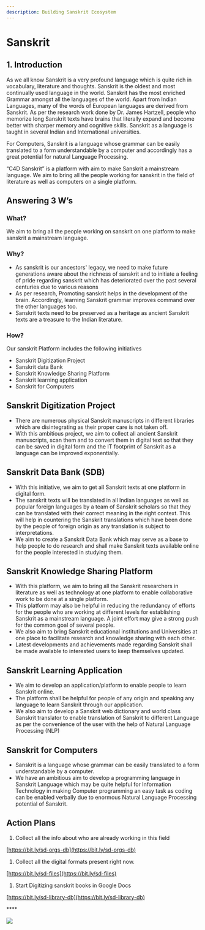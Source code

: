 ```yaml
---
description: Building Sanskrit Ecosystem
---
```


# Sanskrit

## 1. Introduction

As we all know Sanskrit is a very profound language which is quite rich in vocabulary, literature and thoughts. Sanskrit is the oldest and most continually used language in the world. Sanskrit has the most enriched Grammar amongst all the languages of the world. Apart from Indian Languages, many of the words of European languages are derived from Sanskrit. As per the research work done by Dr. James Hartzell, people who memorize long Sanskrit texts have brains that literally expand and become better with sharper memory and cognitive skills. Sanskrit as a language is taught in several Indian and International universities.  


For Computers, Sanskrit is a language whose grammar can be easily translated to a form understandable by a computer and accordingly has a great potential for natural Language Processing.  


“C4D Sanskrit” is a platform with aim to make Sanskrit a mainstream language. We aim to bring all the people working for sanskrit in the field of literature as well as computers on a single platform.

## Answering 3 W’s

### What? 

We aim to bring all the people working on sanskrit on one platform to make sanskrit a mainstream language.   


### Why?

* As sanskrit is our ancestors' legacy, we need to make future generations aware about the  richness of sanskrit and to initiate a feeling of pride regarding sanskrit which has deteriorated over the past several centuries due to various reasons
* As per research, Promoting sanskrit helps in the development of the brain. Accordingly, learning Sanskrit grammar improves command over the other languages too.
* Sanskrit texts need to be preserved as a heritage as ancient Sanskrit texts are a treasure to the Indian literature.

### How?

Our sanskrit Platform includes the following initiatives

* Sanskrit Digitization Project
* Sanskrit data Bank
* Sanskrit Knowledge Sharing Platform
* Sanskrit learning application
* Sanskrit for Computers



## Sanskrit Digitization Project

* There are numerous physical Sanskrit manuscripts in different libraries which are disintegrating as their proper care is not taken off.
* With this ambitious project, we aim to collect all ancient Sanskrit manuscripts, scan them and to convert them in digital text so that they can be saved in digital form and the IT footprint of Sanskrit as a language can be improved exponentially.

## Sanskrit Data Bank \(SDB\)

* With this initiative, we aim to get all Sanskrit texts at one platform in digital form.
* The sanskrit texts will be translated in all Indian languages as well as popular foreign languages by a team of Sanskrit scholars so that they can be translated with their correct meaning in the right context. This will help in countering the Sanskrit translations which have been done by the people of foreign origin as any translation is subject to interpretations.
* We aim to create a Sanskrit Data Bank which may serve as a base to help people to do research and shall make Sanskrit texts available online for the people interested in studying them.

## Sanskrit Knowledge Sharing Platform

* With this platform, we aim to bring all the Sanskrit researchers in literature as well as technology at one platform to enable collaborative work to be done at a single platform.
* This platform may also be helpful in reducing the redundancy of efforts for the people who are working at different levels for establishing Sanskrit as a mainstream language. A joint effort may give a strong push for the common goal of several people.
* We also aim to bring Sanskrit educational institutions and Universities at one place to facilitate research and knowledge sharing with each other.
* Latest developments and achievements made regarding Sanskrit shall be made available to interested users to keep themselves updated.

## Sanskrit Learning Application

* We aim to develop an application/platform to enable people to learn Sanskrit online.
* The platform shall be helpful for people of any origin and speaking any language to learn Sanskrit through our application.
* We also aim to develop a Sanskrit web dictionary and world class Sanskrit translator to enable translation of Sanskrit to different Language as per the convenience of the user with the help of Natural Language Processing \(NLP\)

## Sanskrit for Computers

* Sanskrit is a language whose grammar can be easily translated to a form understandable by a computer.
* We have an ambitious aim to develop a programming language in Sanskrit Language which may be quite helpful for Information Technology in making Computer programming an easy task as coding can be enabled verbally due to enormous Natural Language Processing potential of Sanskrit.

## Action Plans

1. Collect all the info about who are already working in this field

[https://bit.ly/sd-orgs-db](https://bit.ly/sd-orgs-db)  


1. Collect all the digital formats present right now.

[https://bit.ly/sd-files](https://bit.ly/sd-files)  


1. Start Digitizing sanskrit books in Google Docs

[https://bit.ly/sd-library-db](https://bit.ly/sd-library-db)  


\*\*\*\*

![](https://lh5.googleusercontent.com/mOO3udbfN-IvAga3wnsnPzJH3lOiajb-WAhPC7Q9JVoraOPDuADE1v3eTymJoxUk5ImTbsf8kGodrMsZBUr1Eqm0DU2DbDQg3sIYFwE7Y7w5vwY-ALj4SBsmcN39wGQlNJWpGCBe)

